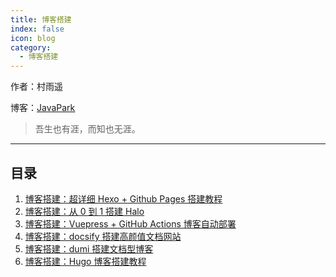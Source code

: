 ```yaml
---
title: 博客搭建
index: false
icon: blog
category:
  - 博客搭建
---
```

作者：村雨遥

博客：[JavaPark](https://cunyu1943.github.io/JavaPark)

>   吾生也有涯，而知也无涯。
---
## 目录

1. [博客搭建：超详细 Hexo + Github Pages 搭建教程](2022-04-01-hexo.md)
2. [博客搭建：从 0 到 1 搭建 Halo](2022-04-02-halo.md)
3. [博客搭建：Vuepress + GitHub Actions 博客自动部署](2022-04-03-vuepress-github-action.md)
4. [博客搭建：docsify 搭建高颜值文档网站](2022-04-04-docsify.md)
5. [博客搭建：dumi 搭建文档型博客](2022-04-05-dumi.md)
6. [博客搭建：Hugo 博客搭建教程](2022-04-06-hugo.md)